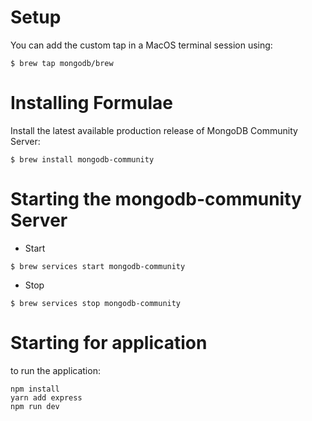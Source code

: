 # Setup

You can add the custom tap in a MacOS terminal session using:

```$ brew tap mongodb/brew```

# Installing Formulae

Install the latest available production release of MongoDB Community Server:

```$ brew install mongodb-community```

# Starting the mongodb-community Server

- Start

```$ brew services start mongodb-community```

- Stop

```$ brew services stop mongodb-community```

# Starting for application

to run the application:

```
npm install
yarn add express
npm run dev
```
